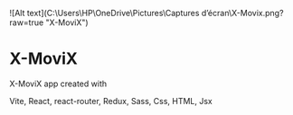 ![Alt text](‪C:\Users\HP\OneDrive\Pictures\Captures d’écran\X-Movix.png?raw=true "X-MoviX")

# X-MoviX
X-MoviX app created with 

Vite,
React,
react-router,
Redux,
Sass,
Css,
HTML,
Jsx

